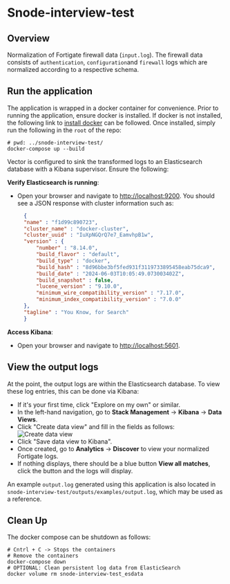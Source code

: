 # Snode-interview-test

## Overview
Normalization of Fortigate firewall data (`input.log`). The firewall data
consists of `authentication`, `configuration`and `firewall` logs which are
normalized according to a respective schema.

## Run the application
The application is wrapped in a docker container for convenience. Prior to
running the application, ensure docker is installed. If docker is not installed,
the following link to [install docker](https://docs.docker.com/engine/install/)
can be followed. Once installed, simply run the following in the `root` of the
repo:

```shell
# pwd: ../snode-interview-test/
docker-compose up --build
```

Vector is configured to sink the transformed logs to an Elasticsearch database
with a Kibana supervisor. Ensure the following:

**Verify Elasticsearch is running**:
- Open your browser and navigate to [http://localhost:9200](http://localhost:9200).
  You should see a JSON response with cluster information such as:
  ```json
    {
    "name" : "f1d99c890723",
    "cluster_name" : "docker-cluster",
    "cluster_uuid" : "IuXpNGQrQ7e7_EamvhpB1w",
    "version" : {
        "number" : "8.14.0",
        "build_flavor" : "default",
        "build_type" : "docker",
        "build_hash" : "8d96bbe3bf5fed931f3119733895458eab75dca9",
        "build_date" : "2024-06-03T10:05:49.073003402Z",
        "build_snapshot" : false,
        "lucene_version" : "9.10.0",
        "minimum_wire_compatibility_version" : "7.17.0",
        "minimum_index_compatibility_version" : "7.0.0"
    },
    "tagline" : "You Know, for Search"
    }
  ```
**Access Kibana**:
- Open your browser and navigate to [http://localhost:5601](http://localhost:5601).

## View the output logs
At the point, the output logs are within the Elasticsearch database. To view
these log entries, this can be done via Kibana:

* If it's your first time, click "Explore on my own" or similar.
* In the left-hand navigation, go to **Stack Management** -> **Kibana**
-> **Data Views**.
* Click "Create data view" and fill in the fields as follows:
    ![Create data view](/snode-interview-test/images/create-data-view.png)
* Click "Save data view to Kibana".
* Once created, go to **Analytics** -> **Discover** to view your normalized
  Fortigate logs.
* If nothing displays, there should be a blue button **View all matches**, click
  the button and the logs will display.

An example `output.log` generated using this application is also located in
`snode-interview-test/outputs/examples/output.log`, which may be used as a
reference.

## Clean Up
The docker compose can be shutdown as follows:

```shell
# Cntrl + C -> Stops the containers
# Remove the containers
docker-compose down
# OPTIONAL: Clean persistent log data from ElasticSearch
docker volume rm snode-interview-test_esdata
```
